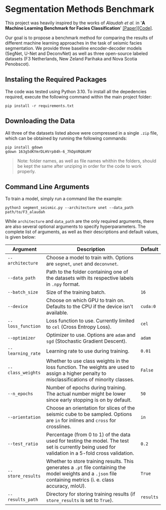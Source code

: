 # Segmentation Methods Benchmark

This project was heavily inspired by the works of *Alaudah et al.* in '**A Machine Learning Benchmark for Facies Classification**'  [[Paper]](https://arxiv.org/abs/1901.07659)[[Code]](https://github.com/yalaudah/facies_classification_benchmark).

Our goal is to propose a benchmark method for comparing the results of different machine learning approaches in the task of seismic facies segmentation. We provide three baseline encoder-decoder models (SegNet, U-Net and DeconvNet) as well as three open-source labeled datasets (F3 Netherlands, New Zeland Parihaka and Nova Scotia Penobscot).

## Instaling the Required Packages

The code was tested using Python 3.10. To install all the depedencies required, execute the following command within the main project folder:

```
pip install -r requirements.txt
```

## Downloading the Data

All three of the datasets listed above were compressed in a single `.zip` file, which can be obtained by running the following commands:

```
pip install gdown
gdown 163g5dKYmrDLHVrp84h-6_7hDpVRQ8zMY
```

> Note: folder names, as well as file names whithin the folders, should be kept the same after unziping in order for the code to work properly.

## Command Line Arguments

To train a model, simply run a command like the example:

```
python3 segment_seismic.py --architecture unet --data_path path/to/F3_alaudah
```

While ``architecture`` and ``data_path`` are the only required arguments, there are also several optional arguments to specify hyperparameters. The complete list of arguments, as well as their descriptions and default values, is given below:

|Argument|Description|Default|
|-|-|-|
|`--architecture`|Choose a model to train with. Options are `segnet`, `unet` and `deconvnet`.||
|`--data_path`|Path to the folder containing one of the datasets with its respective labels in `.npy` format.||
|`--batch_size`|Size of the training batch.|`16`|
|`--device`|Choose on which GPU to train on. Defaults to the CPU if the device isn't available.|`cuda:0`|
|`--loss_function`|Loss function to use. Currently limited to `cel` (Cross Entropy Loss).|`cel`|
|`--optimizer`|Optimizer to use. Options are `adam` and `sgd` (Stochastic Gradient Descent).|`adam`|
|`--learning_rate`|Learning rate to use during training.|`0.01`|
|`--class_weights`|Whether to use class weights in the loss function. The weights are used to assign a higher penalty to misclassifications of minority classes.|`False`|
|`--n_epochs`|Number of epochs during training. The actual number might be lower since early stopping is on by default.|`50`|
|`--orientation`|Choose an orientation for slices of the seismic cube to be sampled. Options are `in` for inlines and `cross` for crosslines.|`in`|
|`--test_ratio`|Percentage (from 0 to 1) of the data used for testing the model. The test set is currently being used for validation in a 5-fold cross validation.|`0.2`|
|`--store_results`|Whether to store training results. This generates a `.pt` file containing the model weights and a `.json` file containing metrics (i. e. class accuracy, mIoU).|`True`|
|`--results_path`|Directory for storing training results (if `store_results` is set to `True`).|`results`|


